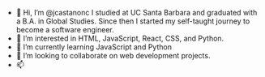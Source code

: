 - 👋 Hi, I’m @jcastanonc  I studied at UC Santa Barbara and graduated with a B.A. in Global Studies. Since then I started my self-taught journey to become a software engineer. 
- 👀 I’m interested in HTML, JavaScript, React, CSS, and Python.
- 🌱 I’m currently learning JavaScript and Python
- 💞️ I’m looking to collaborate on web development projects.
- 📫 

<!---
jcastanonc/jcastanonc is a ✨ special ✨ repository because its `README.md` (this file) appears on your GitHub profile.
You can click the Preview link to take a look at your changes.
--->
